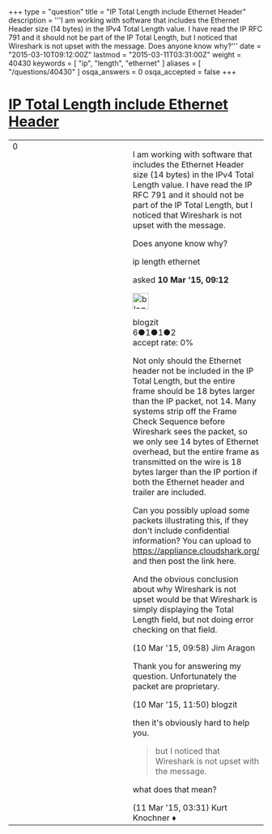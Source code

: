 +++
type = "question"
title = "IP Total Length include Ethernet Header"
description = '''I am working with software that includes the Ethernet Header size (14 bytes) in the IPv4 Total Length value. I have read the IP RFC 791 and it should not be part of the IP Total Length, but I noticed that Wireshark is not upset with the message. Does anyone know why?'''
date = "2015-03-10T09:12:00Z"
lastmod = "2015-03-11T03:31:00Z"
weight = 40430
keywords = [ "ip", "length", "ethernet" ]
aliases = [ "/questions/40430" ]
osqa_answers = 0
osqa_accepted = false
+++

<div class="headNormal">

# [IP Total Length include Ethernet Header](/questions/40430/ip-total-length-include-ethernet-header)

</div>

<div id="main-body">

<div id="askform">

<table id="question-table" style="width:100%;"><colgroup><col style="width: 50%" /><col style="width: 50%" /></colgroup><tbody><tr class="odd"><td style="width: 30px; vertical-align: top"><div class="vote-buttons"><span id="post-40430-upvote" class="ajax-command post-vote up" rel="nofollow" title="I like this post (click again to cancel)"> </span><div id="post-40430-score" class="post-score" title="current number of votes">0</div><span id="post-40430-downvote" class="ajax-command post-vote down" rel="nofollow" title="I dont like this post (click again to cancel)"> </span> <span id="favorite-mark" class="ajax-command favorite-mark" rel="nofollow" title="mark/unmark this question as favorite (click again to cancel)"> </span><div id="favorite-count" class="favorite-count"></div></div></td><td><div id="item-right"><div class="question-body"><p>I am working with software that includes the Ethernet Header size (14 bytes) in the IPv4 Total Length value. I have read the IP RFC 791 and it should not be part of the IP Total Length, but I noticed that Wireshark is not upset with the message.</p><p>Does anyone know why?</p></div><div id="question-tags" class="tags-container tags"><span class="post-tag tag-link-ip" rel="tag" title="see questions tagged &#39;ip&#39;">ip</span> <span class="post-tag tag-link-length" rel="tag" title="see questions tagged &#39;length&#39;">length</span> <span class="post-tag tag-link-ethernet" rel="tag" title="see questions tagged &#39;ethernet&#39;">ethernet</span></div><div id="question-controls" class="post-controls"></div><div class="post-update-info-container"><div class="post-update-info post-update-info-user"><p>asked <strong>10 Mar '15, 09:12</strong></p><img src="https://secure.gravatar.com/avatar/830b04216abf0473f8ecf5fd6e4371ab?s=32&amp;d=identicon&amp;r=g" class="gravatar" width="32" height="32" alt="blogzit&#39;s gravatar image" /><p><span>blogzit</span><br />
<span class="score" title="6 reputation points">6</span><span title="1 badges"><span class="badge1">●</span><span class="badgecount">1</span></span><span title="1 badges"><span class="silver">●</span><span class="badgecount">1</span></span><span title="2 badges"><span class="bronze">●</span><span class="badgecount">2</span></span><br />
<span class="accept_rate" title="Rate of the user&#39;s accepted answers">accept rate:</span> <span title="blogzit has no accepted answers">0%</span></p></div></div><div id="comments-container-40430" class="comments-container"><span id="40441"></span><div id="comment-40441" class="comment"><div id="post-40441-score" class="comment-score"></div><div class="comment-text"><p>Not only should the Ethernet header not be included in the IP Total Length, but the entire frame should be 18 bytes larger than the IP packet, not 14. Many systems strip off the Frame Check Sequence before Wireshark sees the packet, so we only see 14 bytes of Ethernet overhead, but the entire frame as transmitted on the wire is 18 bytes larger than the IP portion if both the Ethernet header and trailer are included.</p><p>Can you possibly upload some packets illustrating this, if they don't include confidential information? You can upload to <a href="https://appliance.cloudshark.org/">https://appliance.cloudshark.org/</a> and then post the link here.</p><p>And the obvious conclusion about why Wireshark is not upset would be that Wireshark is simply displaying the Total Length field, but not doing error checking on that field.</p></div><div id="comment-40441-info" class="comment-info"><span class="comment-age">(10 Mar '15, 09:58)</span> <span class="comment-user userinfo">Jim Aragon</span></div></div><span id="40446"></span><div id="comment-40446" class="comment"><div id="post-40446-score" class="comment-score"></div><div class="comment-text"><p>Thank you for answering my question. Unfortunately the packet are proprietary.</p></div><div id="comment-40446-info" class="comment-info"><span class="comment-age">(10 Mar '15, 11:50)</span> <span class="comment-user userinfo">blogzit</span></div></div><span id="40464"></span><div id="comment-40464" class="comment"><div id="post-40464-score" class="comment-score"></div><div class="comment-text"><p>then it's obviously hard to help you.</p><blockquote><p>but I noticed that Wireshark is not upset with the message.</p></blockquote><p>what does that mean?</p></div><div id="comment-40464-info" class="comment-info"><span class="comment-age">(11 Mar '15, 03:31)</span> <span class="comment-user userinfo">Kurt Knochner ♦</span></div></div></div><div id="comment-tools-40430" class="comment-tools"></div><div class="clear"></div><div id="comment-40430-form-container" class="comment-form-container"></div><div class="clear"></div></div></td></tr></tbody></table>

</div>

</div>

